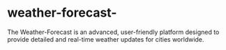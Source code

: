 # weather-forecast-
The Weather-Forecast is an advanced, user-friendly platform designed to provide detailed and real-time weather updates for cities worldwide.
